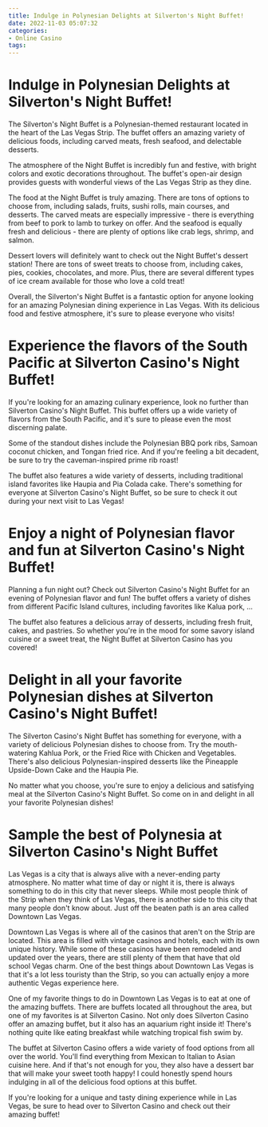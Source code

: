```yaml
---
title: Indulge in Polynesian Delights at Silverton's Night Buffet!
date: 2022-11-03 05:07:32
categories:
- Online Casino
tags:
---
```



#  Indulge in Polynesian Delights at Silverton's Night Buffet!

The Silverton's Night Buffet is a Polynesian-themed restaurant located in the heart of the Las Vegas Strip. The buffet offers an amazing variety of delicious foods, including carved meats, fresh seafood, and delectable desserts.

The atmosphere of the Night Buffet is incredibly fun and festive, with bright colors and exotic decorations throughout. The buffet's open-air design provides guests with wonderful views of the Las Vegas Strip as they dine.

The food at the Night Buffet is truly amazing. There are tons of options to choose from, including salads, fruits, sushi rolls, main courses, and desserts. The carved meats are especially impressive - there is everything from beef to pork to lamb to turkey on offer. And the seafood is equally fresh and delicious - there are plenty of options like crab legs, shrimp, and salmon.

Dessert lovers will definitely want to check out the Night Buffet's dessert station! There are tons of sweet treats to choose from, including cakes, pies, cookies, chocolates, and more. Plus, there are several different types of ice cream available for those who love a cold treat!

Overall, the Silverton's Night Buffet is a fantastic option for anyone looking for an amazing Polynesian dining experience in Las Vegas. With its delicious food and festive atmosphere, it's sure to please everyone who visits!

#  Experience the flavors of the South Pacific at Silverton Casino's Night Buffet!

If you're looking for an amazing culinary experience, look no further than Silverton Casino's Night Buffet. This buffet offers up a wide variety of flavors from the South Pacific, and it's sure to please even the most discerning palate.

Some of the standout dishes include the Polynesian BBQ pork ribs, Samoan coconut chicken, and Tongan fried rice. And if you're feeling a bit decadent, be sure to try the caveman-inspired prime rib roast!

The buffet also features a wide variety of desserts, including traditional island favorites like Haupia and Pia Colada cake. There's something for everyone at Silverton Casino's Night Buffet, so be sure to check it out during your next visit to Las Vegas!

#  Enjoy a night of Polynesian flavor and fun at Silverton Casino's Night Buffet!

Planning a fun night out? Check out Silverton Casino's Night Buffet for an evening of Polynesian flavor and fun! The buffet offers a variety of dishes from different Pacific Island cultures, including favorites like Kalua pork, ...

The buffet also features a delicious array of desserts, including fresh fruit, cakes, and pastries. So whether you're in the mood for some savory island cuisine or a sweet treat, the Night Buffet at Silverton Casino has you covered!

#  Delight in all your favorite Polynesian dishes at Silverton Casino's Night Buffet!

The Silverton Casino's Night Buffet has something for everyone, with a variety of delicious Polynesian dishes to choose from. Try the mouth-watering Kahlua Pork, or the Fried Rice with Chicken and Vegetables. There's also delicious Polynesian-inspired desserts like the Pineapple Upside-Down Cake and the Haupia Pie.

No matter what you choose, you're sure to enjoy a delicious and satisfying meal at the Silverton Casino's Night Buffet. So come on in and delight in all your favorite Polynesian dishes!

#  Sample the best of Polynesia at Silverton Casino's Night Buffet

Las Vegas is a city that is always alive with a never-ending party atmosphere. No matter what time of day or night it is, there is always something to do in this city that never sleeps. While most people think of the Strip when they think of Las Vegas, there is another side to this city that many people don't know about. Just off the beaten path is an area called Downtown Las Vegas.

Downtown Las Vegas is where all of the casinos that aren't on the Strip are located. This area is filled with vintage casinos and hotels, each with its own unique history. While some of these casinos have been remodeled and updated over the years, there are still plenty of them that have that old school Vegas charm. One of the best things about Downtown Las Vegas is that it's a lot less touristy than the Strip, so you can actually enjoy a more authentic Vegas experience here.

One of my favorite things to do in Downtown Las Vegas is to eat at one of the amazing buffets. There are buffets located all throughout the area, but one of my favorites is at Silverton Casino. Not only does Silverton Casino offer an amazing buffet, but it also has an aquarium right inside it! There's nothing quite like eating breakfast while watching tropical fish swim by.

The buffet at Silverton Casino offers a wide variety of food options from all over the world. You'll find everything from Mexican to Italian to Asian cuisine here. And if that's not enough for you, they also have a dessert bar that will make your sweet tooth happy! I could honestly spend hours indulging in all of the delicious food options at this buffet.

If you're looking for a unique and tasty dining experience while in Las Vegas, be sure to head over to Silverton Casino and check out their amazing buffet!